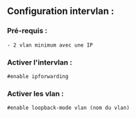 ## Configuration intervlan :

### Pré-requis :

    - 2 vlan minimum avec une IP

### Activer l'intervlan :

    #enable ipforwarding

### Activer les vlan :

    #enable loopback-mode vlan (nom du vlan)
